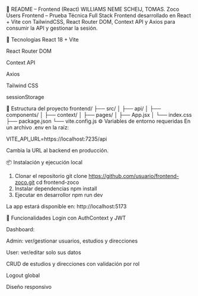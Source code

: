 📄 README – Frontend (React)
WILLIAMS NEME SCHEIJ, TOMAS.
Zoco Users Frontend – Prueba Técnica Full Stack
Frontend desarrollado en React + Vite con TailwindCSS, React Router DOM, Context API y Axios para consumir la API y gestionar la sesión.

🚀 Tecnologías
React 18 + Vite

React Router DOM

Context API

Axios

Tailwind CSS

sessionStorage

📂 Estructura del proyecto
frontend/
 ├── src/
 │   ├── api/
 │   ├── components/
 │   ├── context/
 │   ├── pages/
 │   ├── App.jsx
 │   └── index.css
 ├── package.json
 └── vite.config.js
⚙️ Variables de entorno requeridas
En un archivo .env en la raíz:

VITE_API_URL=https://localhost:7235/api

Cambia la URL al backend en producción.

📦 Instalación y ejecución local
1. Clonar el repositorio
git clone https://github.com/usuario/frontend-zoco.git
cd frontend-zoco
2. Instalar dependencias
npm install
3. Ejecutar en desarrollor
npm run dev

La app estará disponible en:
http://localhost:5173

🔐 Funcionalidades
Login con AuthContext y JWT

Dashboard:

Admin: ver/gestionar usuarios, estudios y direcciones

User: ver/editar solo sus datos

CRUD de estudios y direcciones con validación por rol

Logout global

Diseño responsivo

